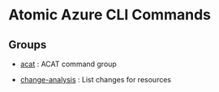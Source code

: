 # Atomic Azure CLI Commands

## Groups

- [acat](/Commands/acat/readme.md)
: ACAT command group

- [change-analysis](/Commands/change-analysis/readme.md)
: List changes for resources
